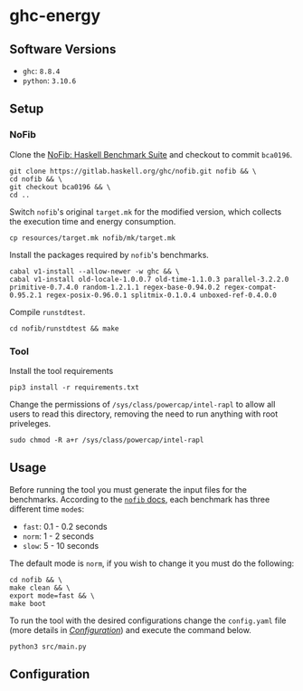 # ghc-energy

## Software Versions
 - `ghc`: `8.8.4`
 - `python`: `3.10.6`

## Setup
### NoFib

Clone the [NoFib: Haskell Benchmark Suite](https://gitlab.haskell.org/ghc/nofib) and checkout to commit `bca0196`.
```
git clone https://gitlab.haskell.org/ghc/nofib.git nofib && \
cd nofib && \
git checkout bca0196 && \
cd ..
```

Switch `nofib`'s original `target.mk` for the modified version, which collects the execution time and energy consumption.
```
cp resources/target.mk nofib/mk/target.mk
```

Install the packages required by `nofib`'s benchmarks.
```
cabal v1-install --allow-newer -w ghc && \
cabal v1-install old-locale-1.0.0.7 old-time-1.1.0.3 parallel-3.2.2.0 primitive-0.7.4.0 random-1.2.1.1 regex-base-0.94.0.2 regex-compat-0.95.2.1 regex-posix-0.96.0.1 splitmix-0.1.0.4 unboxed-ref-0.4.0.0
```

Compile `runstdtest`.
```
cd nofib/runstdtest && make
```

### Tool
Install the tool requirements
```
pip3 install -r requirements.txt
```

Change the permissions of `/sys/class/powercap/intel-rapl` to allow all users to read this directory, removing the need to run anything with root priveleges.
```
sudo chmod -R a+r /sys/class/powercap/intel-rapl
```

## Usage
Before running the tool you must generate the input files for the benchmarks. According to the [`nofib` docs](https://gitlab.haskell.org/ghc/nofib/-/blob/master/README.make.mkd#modes), each benchmark has three different time `mode`s:
 - `fast`: 0.1 - 0.2 seconds
 - `norm`: 1 - 2 seconds
 - `slow`: 5 - 10 seconds

The default mode is `norm`, if you wish to change it you must do the following:
```
cd nofib && \
make clean && \
export mode=fast && \
make boot
```

To run the tool with the desired configurations change the `config.yaml` file (more details in [*Configuration*](#configuration)) and execute the command below.
```
python3 src/main.py
```

## Configuration

